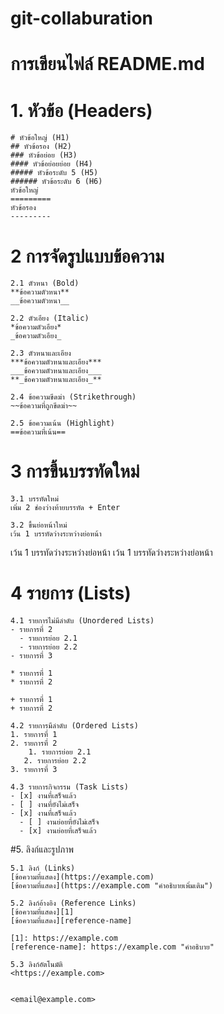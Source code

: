 # git-collaburation

# การเขียนไฟล์ README.md

# 1. หัวข้อ (Headers)

```
# หัวข้อใหญ่ (H1)
## หัวข้อรอง (H2)
### หัวข้อย่อย (H3)
#### หัวข้อย่อยย่อย (H4)
##### หัวข้อระดับ 5 (H5)
###### หัวข้อระดับ 6 (H6)
หัวข้อใหญ่
=========
หัวข้อรอง
---------
```

# 2 การจัดรูปแบบข้อความ

```
2.1 ตัวหนา (Bold)
**ข้อความตัวหนา**
__ข้อความตัวหนา__
```

```
2.2 ตัวเอียง (Italic)
*ข้อความตัวเอียง*
_ข้อความตัวเอียง_
```

```
2.3 ตัวหนาและเอียง
***ข้อความตัวหนาและเอียง***
___ข้อความตัวหนาและเอียง___
**_ข้อความตัวหนาและเอียง_**
```

```
2.4 ข้อความขีดฆ่า (Strikethrough)
~~ข้อความที่ถูกขีดฆ่า~~
```

```
2.5 ข้อความเน้น (Highlight)
==ข้อความที่เน้น==
```

# 3 การขึ้นบรรทัดใหม่

```
3.1 บรรทัดใหม่
เพิ่ม 2 ช่องว่างท้ายบรรทัด + Enter
```

```
3.2 ขึ้นย่อหน้าใหม่
เว้น 1 บรรทัดว่างระหว่างย่อหน้า
```

เว้น 1 บรรทัดว่างระหว่างย่อหน้า
เว้น 1 บรรทัดว่างระหว่างย่อหน้า

# 4 รายการ (Lists)

```
4.1 รายการไม่มีลำดับ (Unordered Lists)
- รายการที่ 2
  - รายการย่อย 2.1
  - รายการย่อย 2.2
- รายการที่ 3

* รายการที่ 1
* รายการที่ 2

+ รายการที่ 1
+ รายการที่ 2
```

```
4.2 รายการมีลำดับ (Ordered Lists)
1. รายการที่ 1
2. รายการที่ 2
    1. รายการย่อย 2.1
   2. รายการย่อย 2.2
3. รายการที่ 3
```

```
4.3 รายการกิจกรรม (Task Lists)
- [x] งานที่เสร็จแล้ว
- [ ] งานที่ยังไม่เสร็จ
- [x] งานที่เสร็จแล้ว
  - [ ] งานย่อยที่ยังไม่เสร็จ
  - [x] งานย่อยที่เสร็จแล้ว
```

#5. ลิงก์และรูปภาพ

```
5.1 ลิงก์ (Links)
[ข้อความที่แสดง](https://example.com)
[ข้อความที่แสดง](https://example.com "คำอธิบายเพิ่มเติม")
```

```
5.2 ลิงก์อ้างอิง (Reference Links)
[ข้อความที่แสดง][1]
[ข้อความที่แสดง][reference-name]

[1]: https://example.com
[reference-name]: https://example.com "คำอธิบาย"
```

```
5.3 ลิงก์อัตโนมัติ
<https://example.com>


<email@example.com>
```
